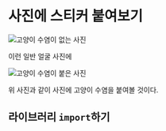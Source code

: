 # 사진에 스티커 붙여보기

![고양이 수염이 없는 사진](./Webcam/photo3.jpg)

이런 일반 얼굴 사진에

![고양이 수염이 붙은 사진](./Results/photo3.jpg)

위 사진과 같이 사진에 고양이 수염을 붙여볼 것이다.

## 라이브러리 `import`하기

